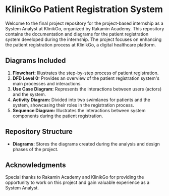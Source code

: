 # KlinikGo Patient Registration System

Welcome to the final project repository for the project-based internship as a System Analyst at KlinikGo, organized by Rakamin Academy. This repository contains the documentation and diagrams for the patient registration system developed during the internship. The project focuses on enhancing the patient registration process at KlinikGo, a digital healthcare platform.

## Diagrams Included

1. **Flowchart:** Illustrates the step-by-step process of patient registration.
2. **DFD Level 0:** Provides an overview of the patient registration system's main processes and interactions.
3. **Use Case Diagram:** Represents the interactions between users (actors) and the system.
4. **Activity Diagram:** Divided into two swimlanes for patients and the system, showcasing their roles in the registration process.
5. **Sequence Diagram:** Illustrates the interactions between system components during the patient registration.

## Repository Structure

- **Diagrams:** Stores the diagrams created during the analysis and design phases of the project.

## Acknowledgments

Special thanks to Rakamin Academy and KlinikGo for providing the opportunity to work on this project and gain valuable experience as a System Analyst.

